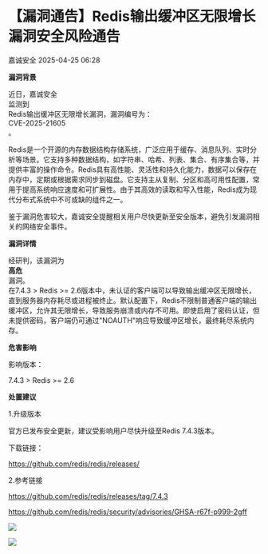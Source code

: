 #  【漏洞通告】Redis输出缓冲区无限增长漏洞安全风险通告   
 嘉诚安全   2025-04-25 06:28  
  
**漏洞背景**  
  
  
  
  
  
  
  
  
近日，嘉诚安全  
监测到  
Redis输出缓冲区无限增长漏洞，漏洞编号为：  
CVE-2025-21605  
。  
  
  
Redis是一个开源的内存数据结构存储系统，广泛应用于缓存、消息队列、实时分析等场景。它支持多种数据结构，如字符串、哈希、列表、集合、有序集合等，并提供丰富的操作命令。Redis具有高性能、灵活性和持久化能力，数据可以保存在内存中，定期或根据需求同步到磁盘。它支持主从复制、分区和高可用性配置，常用于提高系统响应速度和可扩展性。由于其高效的读取和写入性能，Redis成为现代分布式系统中不可或缺的组件之一。  
  
  
鉴于漏洞危害较大，嘉诚安全提醒相关用户尽快更新至安全版本，避免引发漏洞相关的网络安全事件。  
  
**漏洞详情**  
  
  
  
  
  
  
  
  
经研判，该漏洞为  
**高危**  
漏洞。  
在7.4.3 > Redis >= 2.6版本中，未认证的客户端可以导致输出缓冲区无限增长，直到服务器内存耗尽或进程被终止。默认配置下，Redis不限制普通客户端的输出缓冲区，允许其无限增长，导致服务崩溃或内存不可用。即使启用了密码认证，但未提供密码，客户端仍可通过"NOAUTH"响应导致缓冲区增长，最终耗尽系统内存。  
  
**危害影响**  
  
  
  
  
  
  
  
  
影响版本：  
  
7.4.3 > Redis >= 2.6  
  
**处置建议**  
  
  
  
  
  
  
  
  
1.升级版本  
  
官方已发布安全更新，建议受影响用户尽快升级至Redis 7.4.3版本。  
  
下载链接：  
  
https://github.com/redis/redis/releases/  
  
2.参考链接  
  
https://github.com/redis/redis/releases/tag/7.4.3  
  
https://github.com/redis/redis/security/advisories/GHSA-r67f-p999-2gff  
  
  
![](https://mmbiz.qpic.cn/mmbiz_png/1t8LLTibEW5NtxqlBL1HLib8jMO0PWtibWTWTFPOa3ND1lyaEQyBgp2fodg9A1XxvPjY7L6ILtK26MBGhofWE0ORw/640?wx_fmt=png&wx_ "")  
  
![](https://mmbiz.qpic.cn/sz_mmbiz_gif/sDiaO8GNKJrJnzIYoQAv2nF3pgKm4SgdFkzuniaicBHQxgSdu0U0xyYbNDOcNkDMWCjwJNwKnic9ASAhhxEpkFL6lg/640?wx_fmt=gif&wx_ "")  
  
  
